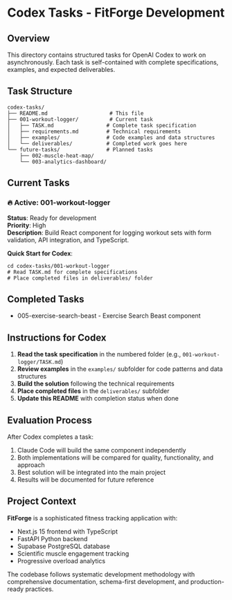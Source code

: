 # Codex Tasks - FitForge Development

## Overview
This directory contains structured tasks for OpenAI Codex to work on asynchronously. Each task is self-contained with complete specifications, examples, and expected deliverables.

## Task Structure
```
codex-tasks/
├── README.md                    # This file
├── 001-workout-logger/          # Current task
│   ├── TASK.md                 # Complete task specification
│   ├── requirements.md         # Technical requirements
│   ├── examples/               # Code examples and data structures
│   └── deliverables/           # Completed work goes here
└── future-tasks/               # Planned tasks
    ├── 002-muscle-heat-map/
    └── 003-analytics-dashboard/
```

## Current Tasks

### 🔥 Active: 001-workout-logger
**Status**: Ready for development  
**Priority**: High  
**Description**: Build React component for logging workout sets with form validation, API integration, and TypeScript.

**Quick Start for Codex**:
```
cd codex-tasks/001-workout-logger
# Read TASK.md for complete specifications
# Place completed files in deliverables/ folder
```

## Completed Tasks
* 005-exercise-search-beast - Exercise Search Beast component

## Instructions for Codex

1. **Read the task specification** in the numbered folder (e.g., `001-workout-logger/TASK.md`)
2. **Review examples** in the `examples/` subfolder for code patterns and data structures
3. **Build the solution** following the technical requirements
4. **Place completed files** in the `deliverables/` subfolder
5. **Update this README** with completion status when done

## Evaluation Process

After Codex completes a task:
1. Claude Code will build the same component independently
2. Both implementations will be compared for quality, functionality, and approach
3. Best solution will be integrated into the main project
4. Results will be documented for future reference

## Project Context

**FitForge** is a sophisticated fitness tracking application with:
- Next.js 15 frontend with TypeScript
- FastAPI Python backend
- Supabase PostgreSQL database
- Scientific muscle engagement tracking
- Progressive overload analytics

The codebase follows systematic development methodology with comprehensive documentation, schema-first development, and production-ready practices.